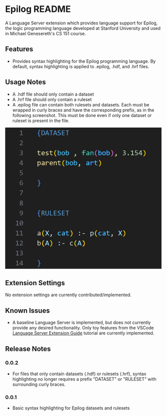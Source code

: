 # Epilog README

A Language Server extension which provides language support for Epilog, the logic programming language developed at Stanford University and used in Michael Genesereth's CS 151 course.

## Features

- Provides syntax highlighting for the Epilog programming language. By default, syntax highlighting is applied to .epilog, .hdf, and .hrf files.

## Usage Notes

- A .hdf file should only contain a dataset
- A .hrf file should only contain a ruleset
- A .epilog file can contain both rulesets and datasets. Each must be wrapped in curly braces and have the corresponding prefix, as in the following screenshot. This must be done even if only one dataset or ruleset is present in the file.

![.epilog Formatting Example](/documentation_images/epilog%20formatting%20example.png)

## Extension Settings

No extension settings are currently contributed/implemented.

## Known Issues

- A baseline Language Server is implemented, but does not currently provide any desired functionality. Only toy features from the VSCode [Language Server Extension Guide](https://code.visualstudio.com/api/language-extensions/language-server-extension-guide) tutorial are currently implemented.

## Release Notes

### 0.0.2
- For files that only contain datasets (.hdf) or rulesets (.hrf), syntax highlighting no longer requires a prefix "DATASET" or "RULESET" with surrounding curly braces.

### 0.0.1
- Basic syntax highlighting for Epilog datasets and rulesets
